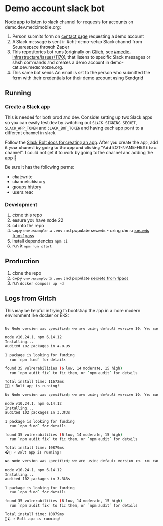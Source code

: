 # Demo account slack bot

Node app to listen to slack channel for requests for accounts on demo.dev.medcimobile.org:

1. Person submits form on [contact page](https://communityhealthtoolkit.org/contact) requesting  a demo account 
2. A Slack message is sent in #cht-demo-setup Slack channel from Squarespace through Zapier
3. This repositories  bot runs (originally on [Glitch](https://glitch.com/edit/#!/pattern-sulfur?path=index.js%3A334%3A112), see [#medic-infrastructure/issues/1170](https://github.com/medic/medic-infrastructure/issues/1170)), that listens to specific Slack messages or slash commands and creates a demo account in demo-cht.dev.medicmobile.org.
4. This same bot sends An email is set to the person who submitted the form with their credentials for their demo account using Sendgrid


## Running 

### Create a Slack app

This is needed for both prod and dev.  Consider setting up two Slack apps so you can easily test dev by switching out `SLACK_SIGNING_SECRET`, `SLACK_APP_TOKEN` and `SLACK_BOT_TOKEN` and having each app point to a different channel in slack.

Follow the [Slack Bolt docs for creating an app](https://tools.slack.dev/bolt-js/getting-started#create-an-app). After you create the app, add it your channel by going to the app and clicking "Add BOT-NAME-HERE to a channel".  I could not get it to work by going to the channel and adding the app :shrug:

Be sure it has the following perms:
* chat:write
* channels:history
* groups:history
* users:read

### Development

1. clone this repo
2. ensure you have node 22 
3. cd into the repo 
4. copy `env.example` to `.env` and populate secrets - using demo [secrets from 1pass](https://start.1password.com/open/i?a=FS6VLBPCXJGBTFO3LV4R74OA6E&v=v3osjt24pw5ngyirgee7hub56u&i=wzcncuy5igsmg6hbl7hpclrzoa&h=medic.1password.com)
5. install dependencies `npm ci`
6. run it `npm run start`

## Production 

1. clone the repo
2. copy `env.example` to `.env` and populate [secrets from 1pass](https://start.1password.com/open/i?a=FS6VLBPCXJGBTFO3LV4R74OA6E&v=3xw7qcbg2snbgpt3j25bljlmlm&i=lxb4dh4gc45tlvydyny7nomawa&h=medic.1password.com)
3. run `docker compose up -d`

## Logs from Glitch

This may be helpful in trying to bootstrap the app in a more modern environment like docker or EKS:


```bash

No Node version was specified; we are using default version 10. You can change this in package.json: https://help.glitch.com/hc/en-us/articles/16287495688845-Can-I-change-the-version-of-node-js-my-project-uses-

node v10.24.1, npm 6.14.12
Installing...
audited 102 packages in 4.079s

1 package is looking for funding
  run `npm fund` for details

found 35 vulnerabilities (6 low, 14 moderate, 15 high)
  run `npm audit fix` to fix them, or `npm audit` for details

Total install time: 11672ms
🔼💮 ⚡️ Bolt app is running!

No Node version was specified; we are using default version 10. You can change this in package.json: https://help.glitch.com/hc/en-us/articles/16287495688845-Can-I-change-the-version-of-node-js-my-project-uses-

node v10.24.1, npm 6.14.12
Installing...
audited 102 packages in 3.383s

1 package is looking for funding
  run `npm fund` for details

found 35 vulnerabilities (6 low, 14 moderate, 15 high)
  run `npm audit fix` to fix them, or `npm audit` for details

Total install time: 10879ms
🎧🖤 ⚡️ Bolt app is running!

No Node version was specified; we are using default version 10. You can change this in package.json: https://help.glitch.com/hc/en-us/articles/16287495688845-Can-I-change-the-version-of-node-js-my-project-uses-

node v10.24.1, npm 6.14.12
Installing...
audited 102 packages in 3.383s

1 package is looking for funding
  run `npm fund` for details

found 35 vulnerabilities (6 low, 14 moderate, 15 high)
  run `npm audit fix` to fix them, or `npm audit` for details

Total install time: 10879ms
🥄🪝 ⚡️ Bolt app is running!
```
